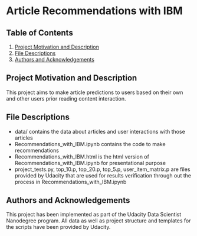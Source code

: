 # Article Recommendations with IBM

## Table of Contents
1. [Project Motivation and Description](#Project-Motivation)
2. [File Descriptions](#File-Descriptions)
3. [Authors and Acknowledgements](#Authors-Acknowledgements)

## Project Motivation and Description <a name="Project-Motivation"></a>
This project aims to make article predictions to users based on their own and other users prior reading content interaction.

## File Descriptions <a name="File-Descriptions"></a>
* data/ contains the data about articles and user interactions with those articles
* Recommendations_with_IBM.ipynb contains the code to make recommendations
* Recommendations_with_IBM.html is the html version of Recommendations_with_IBM.ipynb for presentational purpose
* project_tests.py, top_10.p, top_20.p, top_5.p, user_item_matrix.p are files provided by Udacity that are used for results verification through out the process in Recommendations_with_IBM.ipynb

## Authors and Acknowledgements <a name="Authors-Acknowledgements"></a>
This project has been implemented as part of the Udacity Data Scientist Nanodegree program. All data as well as project structure and templates for the scripts have been provided by Udacity.
